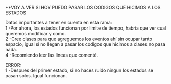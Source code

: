 **VOY A VER SI HOY PUEDO PASAR LOS CODIGOS QUE HICIMOS A LOS ESTADOS

Datos importantes a tener en cuenta en esta rama:<br>
1 -Por ahora, los estados funcionan por limite de tiempo, habria que ver cual queremos modificar y como. <br>
2 -Cree clases para que agreguemos los eventos ahí sin ocupar tanto espacio, igual si no llegan a pasar los codigos que hicimos a clases no pasa nada.<br>
4 -Recomiendo leer las lineas que comenté.<br>

ERROR:<br>
1 -Despues del primer estado, si no haces ruido ningun los estados se pasan solos. Igual funcionan.
